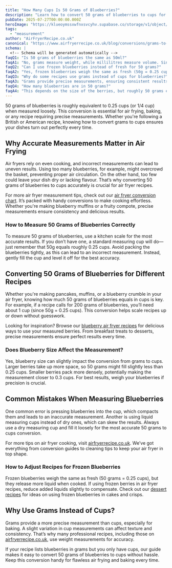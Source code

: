 ```yaml
---
title: "How Many Cups Is 50 Grams of Blueberries?"
description: "Learn how to convert 50 grams of blueberries to cups for perfect baking and air frying every time. Simple, accurate, and hassle-free!"
pubDate: 2025-07-27T00:00:00.000Z
heroImage: "https://klueoymssxwfnxsvcyhv.supabase.co/storage/v1/object/public/Shmucket/how-many-cups-is-50-grams-of-blueberries.webp"
tags:
  - "measurement"
author: "AirFryerRecipe.co.uk"
canonical: "https://www.airfryerrecipe.co.uk/blog/conversions/grams-to-cups/how-many-cups-is-50-grams-of-blueberries"
schema: |
  <!-- Schema will be generated automatically -->
faqQ1: "Is 50 grams of blueberries the same as 50ml?"
faqA1: "No, grams measure weight, while millilitres measure volume. Since blueberries have air gaps between them, 50 grams won’t equal 50ml. For accuracy, always weigh blueberries in grams or use the cup conversion (50g ≈ 0.25 cups)."
faqQ2: "Can I use frozen blueberries instead of fresh for 50 grams?"
faqA2: "Yes, frozen blueberries weigh the same as fresh (50g = 0.25 cups). However, they release more moisture when cooked, so adjust liquids in your recipe slightly. Thawing them first can help reduce excess liquid in air fryer dishes."
faqQ3: "Why do some recipes use grams instead of cups for blueberries?"
faqA3: "Grams provide precise measurements, ensuring consistent results in baking and air frying. Cup measurements can vary based on how ingredients are packed, but weight (grams) stays accurate regardless of berry size or density."
faqQ4: "How many blueberries are in 50 grams?"
faqA4: "This depends on the size of the berries, but roughly 50 grams equals about 30-40 medium-sized blueberries. For exact measurements, use a kitchen scale or the 0.25-cup conversion for recipes."
---
```

<p>50 grams of blueberries is roughly equivalent to 0.25 cups (or 1/4 cup) when measured loosely. This conversion is essential for air frying, baking, or any recipe requiring precise measurements. Whether you're following a British or American recipe, knowing how to convert grams to cups ensures your dishes turn out perfectly every time.</p>  

<h2>Why Accurate Measurements Matter in Air Frying</h2>  
<p>Air fryers rely on even cooking, and incorrect measurements can lead to uneven results. Using too many blueberries, for example, might overcrowd the basket, preventing proper air circulation. On the other hand, too few could leave your dish dry or lacking flavour. That’s why converting 50 grams of blueberries to cups accurately is crucial for air fryer recipes.</p>  

<p>For more air fryer measurement tips, check out our <a href=https://www.airfryerrecipe.co.uk/air-fryer-conversion-chart>air fryer conversion chart</a>. It’s packed with handy conversions to make cooking effortless. Whether you're making blueberry muffins or a fruity compote, precise measurements ensure consistency and delicious results.</p>  

<h3>How to Measure 50 Grams of Blueberries Correctly</h3>  
<p>To measure 50 grams of blueberries, use a kitchen scale for the most accurate results. If you don’t have one, a standard measuring cup will do—just remember that 50g equals roughly 0.25 cups. Avoid packing the blueberries tightly, as this can lead to an incorrect measurement. Instead, gently fill the cup and level it off for the best accuracy.</p>  

<h2>Converting 50 Grams of Blueberries for Different Recipes</h2>  
<p>Whether you're making pancakes, muffins, or a blueberry crumble in your air fryer, knowing how much 50 grams of blueberries equals in cups is key. For example, if a recipe calls for 200 grams of blueberries, you’ll need about 1 cup (since 50g = 0.25 cups). This conversion helps scale recipes up or down without guesswork.</p>  

<p>Looking for inspiration? Browse our <a href=https://www.airfryerrecipe.co.uk/recipes>blueberry air fryer recipes</a> for delicious ways to use your measured berries. From breakfast treats to desserts, precise measurements ensure perfect results every time.</p>  

<h3>Does Blueberry Size Affect the Measurement?</h3>  
<p>Yes, blueberry size can slightly impact the conversion from grams to cups. Larger berries take up more space, so 50 grams might fill slightly less than 0.25 cups. Smaller berries pack more densely, potentially making the measurement closer to 0.3 cups. For best results, weigh your blueberries if precision is crucial.</p>  

<h2>Common Mistakes When Measuring Blueberries</h2>  
<p>One common error is pressing blueberries into the cup, which compacts them and leads to an inaccurate measurement. Another is using liquid measuring cups instead of dry ones, which can skew the results. Always use a dry measuring cup and fill it loosely for the most accurate 50 grams to cups conversion.</p>  

<p>For more tips on air fryer cooking, visit <a href=https://www.airfryerrecipe.co.uk>airfryerrecipe.co.uk</a>. We’ve got everything from conversion guides to cleaning tips to keep your air fryer in top shape.</p>  

<h3>How to Adjust Recipes for Frozen Blueberries</h3>  
<p>Frozen blueberries weigh the same as fresh (50 grams = 0.25 cups), but they release more liquid when cooked. If using frozen berries in air fryer recipes, reduce added liquids slightly to compensate. Check out our <a href=https://www.airfryerrecipe.co.uk/recipe-category/dessert>dessert recipes</a> for ideas on using frozen blueberries in cakes and crisps.</p>  

<h2>Why Use Grams Instead of Cups?</h2>  
<p>Grams provide a more precise measurement than cups, especially for baking. A slight variation in cup measurements can affect texture and consistency. That’s why many professional recipes, including those on <a href=https://www.airfryerrecipe.co.uk>airfryerrecipe.co.uk</a>, use weight measurements for accuracy.</p>  

<p>If your recipe lists blueberries in grams but you only have cups, our guide makes it easy to convert 50 grams of blueberries to cups without hassle. Keep this conversion handy for flawless air frying and baking every time.</p>
